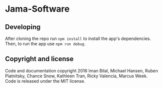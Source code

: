 # Jama-Software

## Developing

After cloning the repo run `npm install` to install the app's dependencies.
Then, to run the app use `npm run debug`.

## Copyright and license

Code and documentation copyright 2016 Iman Bilal, Michael Hansen, Ruben Piatnitsky, Chance Snow,
Kathleen Tran, Ricky Valencia, Marcus Week. Code is released under the MIT license.
